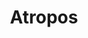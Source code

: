 ---
title:			"Atropos"
slug:			atropos
src:			https://wrapbootstrap.com/theme/atropos-responsive-website-template-WB05SR527?ref=StartBootstrap
categories:		premium
bump:			"Responsive Website Template"
img-src:		/img/premium/atropos.jpg
img-desc:		"Atropos - Responsive Website Template"
---